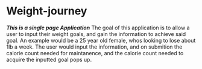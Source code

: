 # Weight-journey
***This is a single page Application***
The goal of this application is to allow a user to input their weight goals, and gain the information to achieve said goal. An example would be a 25 year old female, whos looking to lose about 1lb a week. The user would input the information, and on submition the calorie count needed for maintanence, and the calorie count needed to acquire the inputted goal pops up. 

